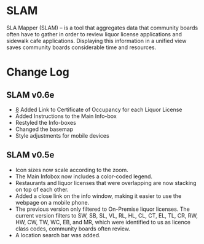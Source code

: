# SLAM
SLA Mapper (SLAM) – is a tool that aggregates data that community boards often have to gather in order to review liquor license applications and sidewalk cafe applications. Displaying this information in a unified view saves community boards considerable time and resources.


# Change Log


## SLAM v0.6e
* [8](../../../../BetaNYC/SLAM/issues/8) Added Link to Certificate of Occupancy for each Liquor License
* Added Instructions to the Main Info-box
* Restyled the Info-boxes
* Changed the basemap 
* Style adjustments for mobile devices

## SLAM v0.5e
* Icon sizes now scale according to the zoom.
* The Main Infobox now includes a color-coded legend. 
* Restaurants and liquor licenses that were overlapping are now stacking on top of each other. 
* Added a close link on the info window, making it easier to use the webpage on a mobile phone. 
* The previous version only filtered to On-Premise liquor licenses. The current version filters to SW, SB, SL, VL, RL, HL, CL, CT, EL, TL, CR, RW, HW, CW, TW, WC, EB, and MR, which were identified to us as licence class codes, community boards often review. 
* A location search bar was added. 
